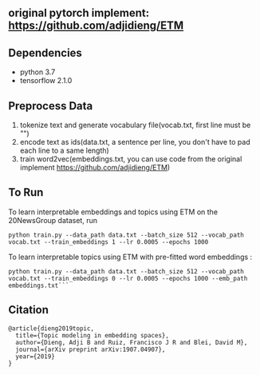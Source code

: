## original pytorch implement: https://github.com/adjidieng/ETM

## Dependencies

+ python 3.7
+ tensorflow 2.1.0

## Preprocess Data

1. tokenize text and generate vocabulary file(vocab.txt, first line must be "<PAD>")
2. encode text as ids(data.txt, a sentence per line, you don't have to pad each line to a same length)
3. train word2vec(embeddings.txt, you can use code from the original implement https://github.com/adjidieng/ETM)

## To Run

To learn interpretable embeddings and topics using ETM on the 20NewsGroup dataset, run
```
python train.py --data_path data.txt --batch_size 512 --vocab_path vocab.txt --train_embeddings 1 --lr 0.0005 --epochs 1000
```


To learn interpretable topics using ETM with pre-fitted word embeddings :

```
python train.py --data_path data.txt --batch_size 512 --vocab_path vocab.txt --train_embeddings 0 --lr 0.0005 --epochs 1000 --emb_path embeddings.txt```
```

## Citation

```
@article{dieng2019topic,
  title={Topic modeling in embedding spaces},
  author={Dieng, Adji B and Ruiz, Francisco J R and Blei, David M},
  journal={arXiv preprint arXiv:1907.04907},
  year={2019}
}
```

